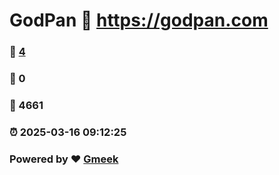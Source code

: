 # GodPan :link: https://godpan.com 
### :page_facing_up: [4](https://godpan.com/tag.html) 
### :speech_balloon: 0 
### :hibiscus: 4661 
### :alarm_clock: 2025-03-16 09:12:25 
### Powered by :heart: [Gmeek](https://github.com/Meekdai/Gmeek)
